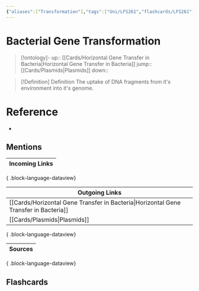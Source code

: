```yaml
---
{"aliases":["Transformation"],"tags":["Uni/LFS261","flashcards/LFS261"],"dg-publish":true,"permalink":"/cards/bacterial-gene-transformation/","dgPassFrontmatter":true}
---
```


# Bacterial Gene Transformation

> [!ontology]-
> up:: [[Cards/Horizontal Gene Transfer in Bacteria\|Horizontal Gene Transfer in Bacteria]]
> jump:: [[Cards/Plasmids\|Plasmids]]
> down:: 

> [!Definition] Definition
> The uptake of DNA fragments from it's environment into it's genome.



# Reference
- 

## Mentions

| Incoming Links |
| -------------- |

{ .block-language-dataview}

| Outgoing Links                                                                          |
| --------------------------------------------------------------------------------------- |
| [[Cards/Horizontal Gene Transfer in Bacteria\|Horizontal Gene Transfer in Bacteria]] |
| [[Cards/Plasmids\|Plasmids]]                                                         |

{ .block-language-dataview}

| Sources |
| ------- |

{ .block-language-dataview}

## Flashcards 
